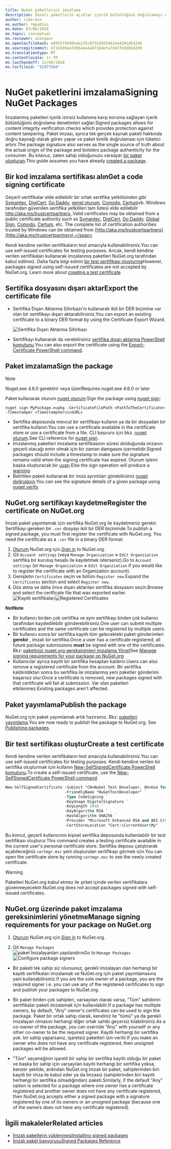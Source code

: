 ```yaml
---
title: NuGet paketlerini imzalama
description: İmzalı paketlerin açıklar içerik bütünlüğünü doğrulamayı etkinleştirmek için kullanılabilir.
author: rido-min
ms.author: rmpablos
ms.date: 03/06/2018
ms.topic: conceptual
ms.reviewer: anangaur
ms.openlocfilehash: e8955f9d46bab235c8755d5654814a4291d542d6
ms.sourcegitcommit: 673e580ae749544a4a071b4efe7d42fd2bb6d209
ms.translationtype: MT
ms.contentlocale: tr-TR
ms.lasthandoff: 12/06/2018
ms.locfileid: "52977569"
---
```

# <a name="signing-nuget-packages"></a><span data-ttu-id="726f1-103">NuGet paketlerini imzalama</span><span class="sxs-lookup"><span data-stu-id="726f1-103">Signing NuGet Packages</span></span>

<span data-ttu-id="726f1-104">İmzalanmış paketleri içerik izinsiz kullanıma karşı koruma sağlayan içerik bütünlüğünü doğrulama denetimleri sağlar.</span><span class="sxs-lookup"><span data-stu-id="726f1-104">Signed packages allows for content integrity verification checks which provides protection against content tampering.</span></span> <span data-ttu-id="726f1-105">Paket imzası, ayrıca tek gerçek kaynak paketi hakkında doğru kaynağı olarak görev yapar ve paket kimlik doğrulaması için tüketici artırır.</span><span class="sxs-lookup"><span data-stu-id="726f1-105">The package signature also serves as the single source of truth about the actual origin of the package and bolsters package authenticity for the consumer.</span></span> <span data-ttu-id="726f1-106">Bu kılavuz, zaten sahip olduğunuzu varsayar [bir paket oluşturan](creating-a-package.md).</span><span class="sxs-lookup"><span data-stu-id="726f1-106">This guide assumes you have already [created a package](creating-a-package.md).</span></span>

## <a name="get-a-code-signing-certificate"></a><span data-ttu-id="726f1-107">Bir kod imzalama sertifikası alın</span><span class="sxs-lookup"><span data-stu-id="726f1-107">Get a code signing certificate</span></span>

<span data-ttu-id="726f1-108">Geçerli sertifikalar elde edilebilir bir ortak sertifika yetkilisinden gibi [Symantec](https://trustcenter.websecurity.symantec.com/process/trust/productOptions?productType=SoftwareValidationClass3), [DigiCert](https://www.digicert.com/code-signing/), [Go Daddy](https://www.godaddy.com/web-security/code-signing-certificate), [genel oturum](https://www.globalsign.com/en/code-signing-certificate/), [Comodo](https://www.comodo.com/e-commerce/code-signing/code-signing-certificate.php), [Certum](https://www.certum.eu/certum/cert,offer_en_open_source_cs.xml)vb. Windows tarafından güvenilen sertifika yetkilileri tam listesi elde edilebilir [ http://aka.ms/trustcertpartners ](http://aka.ms/trustcertpartners).</span><span class="sxs-lookup"><span data-stu-id="726f1-108">Valid certificates may be obtained from a public certificate authority such as [Symantec](https://trustcenter.websecurity.symantec.com/process/trust/productOptions?productType=SoftwareValidationClass3), [DigiCert](https://www.digicert.com/code-signing/), [Go Daddy](https://www.godaddy.com/web-security/code-signing-certificate), [Global Sign](https://www.globalsign.com/en/code-signing-certificate/), [Comodo](https://www.comodo.com/e-commerce/code-signing/code-signing-certificate.php), [Certum](https://www.certum.eu/certum/cert,offer_en_open_source_cs.xml), etc. The complete list of certification authorities trusted by Windows can be obtained from [http://aka.ms/trustcertpartners](http://aka.ms/trustcertpartners).</span></span>

<span data-ttu-id="726f1-109">Kendi kendine verilen sertifikaların test amacıyla kullanabilirsiniz.</span><span class="sxs-lookup"><span data-stu-id="726f1-109">You can use self-issued certificates for testing purposes.</span></span> <span data-ttu-id="726f1-110">Ancak, kendi kendine verilen sertifikaları kullanarak imzalanmış paketleri NuGet.org tarafından kabul edilmez. Daha fazla bilgi edinin [bir test sertifikası oluşturma](#create-a-test-certificate)</span><span class="sxs-lookup"><span data-stu-id="726f1-110">However, packages signed using self-issued certificates are not accepted by NuGet.org. Learn more about [creating a test certificate](#create-a-test-certificate)</span></span>

## <a name="export-the-certificate-file"></a><span data-ttu-id="726f1-111">Sertifika dosyasını dışarı aktar</span><span class="sxs-lookup"><span data-stu-id="726f1-111">Export the certificate file</span></span>

* <span data-ttu-id="726f1-112">Sertifika Dışarı Aktarma Sihirbazı'nı kullanarak ikili bir DER biçimine var olan bir sertifikayı dışarı aktarabilirsiniz.</span><span class="sxs-lookup"><span data-stu-id="726f1-112">You can export an existing certificate to a binary DER format by using the Certificate Export Wizard.</span></span>

  ![Sertifika Dışarı Aktarma Sihirbazı](../reference/media/CertificateExportWizard.png)

* <span data-ttu-id="726f1-114">Sertifikayı kullanarak da verebilirsiniz [sertifika dışarı aktarma PowerShell komutunu](/powershell/module/pkiclient/export-certificate.md).</span><span class="sxs-lookup"><span data-stu-id="726f1-114">You can also export the certificate using the [Export-Certificate PowerShell command](/powershell/module/pkiclient/export-certificate.md).</span></span>

## <a name="sign-the-package"></a><span data-ttu-id="726f1-115">Paket imzalama</span><span class="sxs-lookup"><span data-stu-id="726f1-115">Sign the package</span></span>

> [!note]
> <span data-ttu-id="726f1-116">Nuget.exe 4.6.0 gerektirir veya üzeri</span><span class="sxs-lookup"><span data-stu-id="726f1-116">Requires nuget.exe 4.6.0 or later</span></span>

<span data-ttu-id="726f1-117">Paket kullanarak oturum [nuget oturum](../tools/cli-ref-sign.md):</span><span class="sxs-lookup"><span data-stu-id="726f1-117">Sign the package using [nuget sign](../tools/cli-ref-sign.md):</span></span>

```cli
nuget sign MyPackage.nupkg -CertificateFilePath <PathToTheCertificate> -Timestamper <TimestampServiceURL>
```

* <span data-ttu-id="726f1-118">Sertifika deposunda mevcut bir sertifikayı kullanın ya da bir dosyadan bir sertifika kullanın.</span><span class="sxs-lookup"><span data-stu-id="726f1-118">You can use a certificate available in the certificate store or use a certificate from a file.</span></span> <span data-ttu-id="726f1-119">CLI başvuru için bkz. [nuget oturum](../tools/cli-ref-sign.md).</span><span class="sxs-lookup"><span data-stu-id="726f1-119">See CLI reference for [nuget sign](../tools/cli-ref-sign.md).</span></span>
* <span data-ttu-id="726f1-120">İmzalanmış paketleri imzalama sertifikasının süresi dolduğunda imzanın geçerli olacağı emin olmak için bir zaman damgasını içermelidir.</span><span class="sxs-lookup"><span data-stu-id="726f1-120">Signed packages should include a timestamp to make sure the signature remains valid when the signing certificate has expired.</span></span> <span data-ttu-id="726f1-121">Oturum işlemi başka oluşturacak bir [uyarı](../reference/errors-and-warnings/NU3002.md).</span><span class="sxs-lookup"><span data-stu-id="726f1-121">Else the sign operation will produce a [warning](../reference/errors-and-warnings/NU3002.md).</span></span>
* <span data-ttu-id="726f1-122">Belirtilen paketi kullanarak bir imza ayrıntıları görebilirsiniz [nuget doğrulayın](../tools/cli-ref-verify.md).</span><span class="sxs-lookup"><span data-stu-id="726f1-122">You can see the signature details of a given package using [nuget verify](../tools/cli-ref-verify.md).</span></span>

## <a name="register-the-certificate-on-nugetorg"></a><span data-ttu-id="726f1-123">NuGet.org sertifikayı kaydetme</span><span class="sxs-lookup"><span data-stu-id="726f1-123">Register the certificate on NuGet.org</span></span>

<span data-ttu-id="726f1-124">İmzalı paket yayımlamak için sertifika NuGet.org ile kaydetmeniz gerekir. Sertifikayı gereken bir `.cer` dosyayı ikili bir DER biçiminde.</span><span class="sxs-lookup"><span data-stu-id="726f1-124">To publish a signed package, you must first register the certificate with NuGet.org. You need the certificate as a `.cer` file in a binary DER format.</span></span>

1. <span data-ttu-id="726f1-125">[Oturum](https://www.nuget.org/users/account/LogOn?returnUrl=%2F) NuGet.org için.</span><span class="sxs-lookup"><span data-stu-id="726f1-125">[Sign in](https://www.nuget.org/users/account/LogOn?returnUrl=%2F) to NuGet.org.</span></span>
1. <span data-ttu-id="726f1-126">Git `Account settings` (veya `Manage Organization` **>** `Edit Organziation` sertifika bir kuruluş hesabı ile kaydetmek isterseniz).</span><span class="sxs-lookup"><span data-stu-id="726f1-126">Go to `Account settings` (or `Manage Organization` **>** `Edit Organziation` if you would like to register the certificate with an Organization account).</span></span>
1. <span data-ttu-id="726f1-127">Genişletin `Certificates` seçin ve bölüm `Register new`.</span><span class="sxs-lookup"><span data-stu-id="726f1-127">Expand the `Certificates` section and select `Register new`.</span></span>
1. <span data-ttu-id="726f1-128">Göz atma ve daha önce dışarı aktarılan sertifika dosyasını seçin.</span><span class="sxs-lookup"><span data-stu-id="726f1-128">Browse and select the certficate file that was exported earlier.</span></span>
  <span data-ttu-id="726f1-129">![Kayıtlı sertifikaları](../reference/media/registered-certs.png)</span><span class="sxs-lookup"><span data-stu-id="726f1-129">![Registered Certificates](../reference/media/registered-certs.png)</span></span>

<span data-ttu-id="726f1-130">**Not**</span><span class="sxs-lookup"><span data-stu-id="726f1-130">**Note**</span></span>
* <span data-ttu-id="726f1-131">Bir kullanıcı birden çok sertifika ve aynı sertifikayı birden çok kullanıcı tarafından kaydedilebilir gönderebilirsiniz.</span><span class="sxs-lookup"><span data-stu-id="726f1-131">One user can submit multiple certificates and the same certificate can be registered by multiple users.</span></span>
* <span data-ttu-id="726f1-132">Bir kullanıcı sonra bir sertifika kayıtlı tüm gelecekteki paket gönderimleri **gerekir** , imzalı bir sertifika.</span><span class="sxs-lookup"><span data-stu-id="726f1-132">Once a user has a certificate registered, all future package submissions **must** be signed with one of the certificates.</span></span> <span data-ttu-id="726f1-133">Bkz: [paketinizi nuget.org gereksinimleri imzalama Yönet](#manage-signing-requirements-for-your-package-on-nugetorg)</span><span class="sxs-lookup"><span data-stu-id="726f1-133">See [Manage signing requirements for your package on NuGet.org](#manage-signing-requirements-for-your-package-on-nugetorg)</span></span>
* <span data-ttu-id="726f1-134">Kullanıcılar ayrıca kayıtlı bir sertifika hesaptan kaldırın.</span><span class="sxs-lookup"><span data-stu-id="726f1-134">Users can also remove a registered certificate from the account.</span></span> <span data-ttu-id="726f1-135">Bir sertifika kaldırıldıktan sonra bu sertifika ile imzalanmış yeni paketler gönderimi başarısız olur.</span><span class="sxs-lookup"><span data-stu-id="726f1-135">Once a certificate is removed, new packages signed with that certificate will fail at submission.</span></span> <span data-ttu-id="726f1-136">Var olan paketleri etkilenmez.</span><span class="sxs-lookup"><span data-stu-id="726f1-136">Existing packages aren't affected.</span></span>

## <a name="publish-the-package"></a><span data-ttu-id="726f1-137">Paket yayımlama</span><span class="sxs-lookup"><span data-stu-id="726f1-137">Publish the package</span></span>

<span data-ttu-id="726f1-138">NuGet.org için paket yayımlamak artık hazırsınız. Bkz: [paketleri yayımlama](Publish-a-package.md).</span><span class="sxs-lookup"><span data-stu-id="726f1-138">You are now ready to publish the package to NuGet.org. See [Publishing packages](Publish-a-package.md).</span></span>

## <a name="create-a-test-certificate"></a><span data-ttu-id="726f1-139">Bir test sertifikası oluştur</span><span class="sxs-lookup"><span data-stu-id="726f1-139">Create a test certificate</span></span>

<span data-ttu-id="726f1-140">Kendi kendine verilen sertifikaların test amacıyla kullanabilirsiniz.</span><span class="sxs-lookup"><span data-stu-id="726f1-140">You can use self-issued certificates for testing purposes.</span></span> <span data-ttu-id="726f1-141">Kendi kendine verilen bir sertifika oluşturmak için kullanın [New-SelfSignedCertificate PowerShell komutunu](/powershell/module/pkiclient/new-selfsignedcertificate.md).</span><span class="sxs-lookup"><span data-stu-id="726f1-141">To create a self-issued certificate, use the [New-SelfSignedCertificate PowerShell command](/powershell/module/pkiclient/new-selfsignedcertificate.md).</span></span>

```ps
New-SelfSignedCertificate -Subject "CN=NuGet Test Developer, OU=Use for testing purposes ONLY" `
                          -FriendlyName "NuGetTestDeveloper" `
                          -Type CodeSigning `
                          -KeyUsage DigitalSignature `
                          -KeyLength 2048 `
                          -KeyAlgorithm RSA `
                          -HashAlgorithm SHA256 `
                          -Provider "Microsoft Enhanced RSA and AES Cryptographic Provider" `
                          -CertStoreLocation "Cert:\CurrentUser\My" 
```

<span data-ttu-id="726f1-142">Bu komut, geçerli kullanıcının kişisel sertifika deposunda kullanılabilir bir test sertifikası oluşturur.</span><span class="sxs-lookup"><span data-stu-id="726f1-142">This command creates a testing certificate available in the current user's personal certificate store.</span></span> <span data-ttu-id="726f1-143">Sertifika deposu çalıştırarak açabileceğiniz `certmgr.msc` yeni oluşturulan sertifikayı görmek için.</span><span class="sxs-lookup"><span data-stu-id="726f1-143">You can open the certificate store by running `certmgr.msc` to see the newly created certificate.</span></span>

> [!Warning]
> <span data-ttu-id="726f1-144">Paketleri NuGet.org kabul etmez ile şirket içinde verilen sertifikalara güvenmeyecektir.</span><span class="sxs-lookup"><span data-stu-id="726f1-144">NuGet.org does not accept packages signed with self-issued certificates.</span></span>

## <a name="manage-signing-requirements-for-your-package-on-nugetorg"></a><span data-ttu-id="726f1-145">NuGet.org üzerinde paket imzalama gereksinimlerini yönetme</span><span class="sxs-lookup"><span data-stu-id="726f1-145">Manage signing requirements for your package on NuGet.org</span></span>
1. <span data-ttu-id="726f1-146">[Oturum](https://www.nuget.org/users/account/LogOn?returnUrl=%2F) NuGet.org için.</span><span class="sxs-lookup"><span data-stu-id="726f1-146">[Sign in](https://www.nuget.org/users/account/LogOn?returnUrl=%2F) to NuGet.org.</span></span>

1. <span data-ttu-id="726f1-147">Git `Manage Packages`  
    ![paket İmzalayanları yapılandırın](../reference/media/configure-package-signers.png)</span><span class="sxs-lookup"><span data-stu-id="726f1-147">Go to `Manage Packages` 
![Configure package signers](../reference/media/configure-package-signers.png)</span></span>

* <span data-ttu-id="726f1-148">Bir paketi tek sahip siz olursunuz, gerekli imzalayan olan herhangi bir kayıtlı sertifikaları imzalamak ve NuGet.org için paket yayımlamasına yani kullanabilirsiniz.</span><span class="sxs-lookup"><span data-stu-id="726f1-148">If you are the sole owner of a package, you are the required signer i.e. you can use any of the registered certificates to sign and publish your packages to NuGet.org.</span></span>

* <span data-ttu-id="726f1-149">Bir paket birden çok sahipleri, varsayılan olarak varsa, "Tüm" sahibinin sertifikalar paketi imzalamak için kullanılabilir.</span><span class="sxs-lookup"><span data-stu-id="726f1-149">If a package has multiple owners, by default, "Any" owner's certificates can be used to sign the package.</span></span> <span data-ttu-id="726f1-150">Paket bir ortak sahip olarak, kendiniz ile "tümü" ya da gerekli imzalayan olmasını herhangi diğer ortak sahibi geçersiz kılabilirsiniz.</span><span class="sxs-lookup"><span data-stu-id="726f1-150">As a co-owner of the package, you can override "Any" with yourself or any other co-owner to be the required signer.</span></span> <span data-ttu-id="726f1-151">Kayıtlı herhangi bir sertifika yok. bir sahip yaparsanız, işaretsiz paketleri izin verilir.</span><span class="sxs-lookup"><span data-stu-id="726f1-151">If you make an owner  who does not have any certificate registered, then unsigned packages will be allowed.</span></span> 

* <span data-ttu-id="726f1-152">"Tüm" seçeneğinin işaretli bir sahip bir sertifika kayıtlı olduğu bir paket ve başka bir sahip için varsayılan kayıtlı herhangi bir sertifika yoksa, benzer şekilde, ardından NuGet.org imzalı bir paket, sahiplerinden biri kayıtlı bir imza ile kabul eder ya da İmzasız (sahiplerinden biri kayıtlı herhangi bir sertifika olmadığından) paketi.</span><span class="sxs-lookup"><span data-stu-id="726f1-152">Similarly, if the default "Any" option is selected for a package where one owner has a certificate registered and another owner does not have any certificate registered, then NuGet.org accepts either a signed package with a signature registered by one of its owners or an unsigned package (because one of the owners does not have any certificate registered).</span></span>

## <a name="related-articles"></a><span data-ttu-id="726f1-153">İlgili makaleler</span><span class="sxs-lookup"><span data-stu-id="726f1-153">Related articles</span></span>

- [<span data-ttu-id="726f1-154">İmzalı paketlerin yüklenmesi</span><span class="sxs-lookup"><span data-stu-id="726f1-154">Installing signed packages</span></span>](../consume-packages/installing-signed-packages.md)
- [<span data-ttu-id="726f1-155">İmzalı paket başvurusu</span><span class="sxs-lookup"><span data-stu-id="726f1-155">Signed Packages Reference</span></span>](../reference/Signed-Packages-Reference.md)
